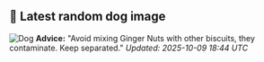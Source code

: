 ## 🐶 Latest random dog image
![Dog](https://images.dog.ceo/breeds/terrier-yorkshire/n02094433_1030.jpg)
**Advice:** "Avoid mixing Ginger Nuts with other biscuits, they contaminate. Keep separated."
*Updated: 2025-10-09 18:44 UTC*
